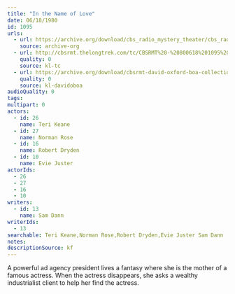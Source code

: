```yaml
---
title: "In the Name of Love"
date: 06/18/1980
id: 1095
urls: 
  - url: https://archive.org/download/cbs_radio_mystery_theater/cbs_radio_mystery_theater-1051-1100.zip/cbs_radio_mystery_theater-1051-1100%2Fcbsrmt_1095_in_the_name_of_love.mp3
    source: archive-org
  - url: http://cbsrmt.thelongtrek.com/tc/CBSRMT%20-%20800618%201095%20In%20the%20Name%20of%20Love_tc.mp3
    quality: 0
    source: kl-tc
  - url: https://archive.org/download/cbsrmt-david-oxford-boa-collection/CBSRMT-800618-1095-In-the-Name-of-Love-(128-48)_WBBM-JE-{BoA}.mp3
    quality: 0
    source: kl-davidoboa
audioQuality: 0
tags: 
multipart: 0
actors:  
  - id: 26
    name: Teri Keane  
  - id: 27
    name: Norman Rose  
  - id: 16
    name: Robert Dryden  
  - id: 10
    name: Evie Juster
actorIds:  
  - 26  
  - 27  
  - 16  
  - 10
writers:  
  - id: 13
    name: Sam Dann
writerIds:  
  - 13
searchable: Teri Keane,Norman Rose,Robert Dryden,Evie Juster Sam Dann
notes: 
descriptionSource: kf
---
```

A powerful ad agency president lives a fantasy where she is the mother of a famous actress. When the actress disappears, she asks a wealthy industrialist client to help her find the actress.